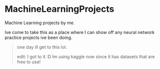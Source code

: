 # MachineLearningProjects
Machine Learning projects by me.

Ive come to take this as a place where I can show off any neural network practice projects ive been doing.


> one day ill get to this lol.
>
> edit: I got to it :D
> Im using kaggle now since it has datasets that are free to use!
